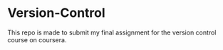 # Version-Control
This repo is made to submit my final assignment for the version control course on coursera.
